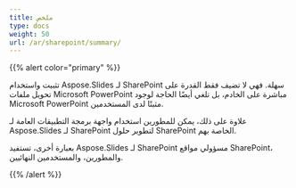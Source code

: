 ```yaml
---
title: ملخص
type: docs
weight: 50
url: /ar/sharepoint/summary/
---
```


{{% alert color="primary" %}} 

تثبيت واستخدام Aspose.Slides لـ SharePoint سهلة. فهي لا تضيف فقط القدرة على تحويل ملفات Microsoft PowerPoint مباشرة على الخادم، بل تلغي أيضًا الحاجة لوجود Microsoft PowerPoint مثبتًا لدى المستخدمين. 

علاوة على ذلك، يمكن للمطورين استخدام واجهة برمجة التطبيقات العامة لـ Aspose.Slides لـ SharePoint لتطوير حلول SharePoint الخاصة بهم. 

بعبارة أخرى، تستفيد Aspose.Slides لـ SharePoint مسؤولي مواقع SharePoint، والمطورين، والمستخدمين النهائيين. 

{{% /alert %}}